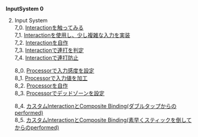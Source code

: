 **InputSystem 0**

2. Input System  
    7_0. [Interactionを触ってみる](InputSystem7_0.md)   
    7_1. [Interactionを使用し、少し複雑な入力を実装](InputSystem7_1.md)   
    7_2. [Interactionを自作](InputSystem7_2.md)   
    7_3. [Interactionで連打を判定](InputSystem7_3.md)   
    7_4. [Interactionで連打防止](InputSystem7_4.md)   

    8_0. [Processorで入力感度を設定](InputSystem8_0.md)   
    8_1. [Processorで入力値を加工](InputSystem8_1.md)  
    8_2. [Processorを自作](InputSystem8_2.md)  
    8_3. [Processorでデッドゾーンを設定](InputSystem8_3.md)  


  
    8_4. [カスタムInteractionとComposite Binding(ダブルタップからのperformed)](InputSystem8_4.md)   
    8_5. [カスタムInteractionとComposite Binding(素早くスティックを倒してからのperformed)](InputSystem8_5.md) 
    

